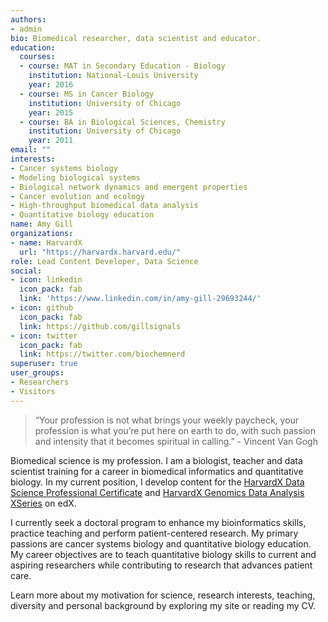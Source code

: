 ```yaml
---
authors:
- admin
bio: Biomedical researcher, data scientist and educator.
education:
  courses:
  - course: MAT in Secondary Education - Biology
    institution: National-Louis University
    year: 2016
  - course: MS in Cancer Biology
    institution: University of Chicago
    year: 2015
  - course: BA in Biological Sciences, Chemistry
    institution: University of Chicago
    year: 2011
email: ""
interests:
- Cancer systems biology
- Modeling biological systems
- Biological network dynamics and emergent properties
- Cancer evolution and ecology
- High-throughput biomedical data analysis
- Quantitative biology education
name: Amy Gill
organizations:
- name: HarvardX
  url: "https://harvardx.harvard.edu/"
role: Lead Content Developer, Data Science
social:
- icon: linkedin
  icon_pack: fab
  link: 'https://www.linkedin.com/in/amy-gill-29693244/'
- icon: github
  icon_pack: fab
  link: https://github.com/gillsignals
- icon: twitter
  icon_pack: fab
  link: https://twitter.com/biochemnerd
superuser: true
user_groups:
- Researchers
- Visitors
---
```


> “Your profession is not what brings your weekly paycheck, your profession is what you’re put here on earth to do, with such passion and intensity that it becomes spiritual in calling.” - Vincent Van Gogh

Biomedical science is my profession. I am a biologist, teacher and data scientist training for a career in biomedical informatics and quantitative biology. In my current position, I develop content for the [HarvardX Data Science Professional Certificate](https://www.edx.org/professional-certificate/harvardx-data-science) and [HarvardX Genomics Data Analysis XSeries](https://www.edx.org/xseries/genomics-data-analysis) on edX.

I currently seek a doctoral program to enhance my bioinformatics skills, practice teaching and perform patient-centered research. My primary passions are cancer systems biology and quantitative biology education. My career objectives are to teach quantitative biology skills to current and aspiring researchers while contributing to research that advances patient care.

Learn more about my motivation for science, research interests, teaching, diversity and personal background by exploring my site or reading my CV.
